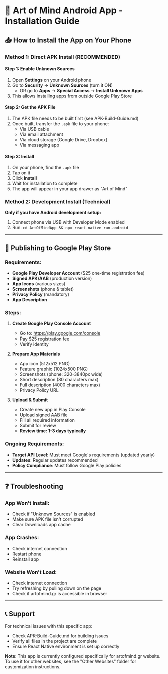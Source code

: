 # 📱 Art of Mind Android App - Installation Guide

## 📥 How to Install the App on Your Phone

### Method 1: Direct APK Install (RECOMMENDED)

#### Step 1: Enable Unknown Sources
1. Open **Settings** on your Android phone
2. Go to **Security** → **Unknown Sources** (turn it ON)
   - OR go to **Apps** → **Special Access** → **Install Unknown Apps**
3. This allows installing apps from outside Google Play Store

#### Step 2: Get the APK File
1. The APK file needs to be built first (see APK-Build-Guide.md)
2. Once built, transfer the `.apk` file to your phone:
   - Via USB cable
   - Via email attachment
   - Via cloud storage (Google Drive, Dropbox)
   - Via messaging app

#### Step 3: Install
1. On your phone, find the `.apk` file
2. Tap on it
3. Click **Install**
4. Wait for installation to complete
5. The app will appear in your app drawer as "Art of Mind"

### Method 2: Development Install (Technical)
**Only if you have Android development setup:**
1. Connect phone via USB with Developer Mode enabled
2. Run: `cd ArtOfMindApp && npx react-native run-android`

---

## 🏪 Publishing to Google Play Store

### Requirements:
- **Google Play Developer Account** ($25 one-time registration fee)
- **Signed APK/AAB** (production version)
- **App Icons** (various sizes)
- **Screenshots** (phone & tablet)
- **Privacy Policy** (mandatory)
- **App Description**

### Steps:
1. **Create Google Play Console Account**
   - Go to: https://play.google.com/console
   - Pay $25 registration fee
   - Verify identity

2. **Prepare App Materials**
   - App icon (512x512 PNG)
   - Feature graphic (1024x500 PNG)
   - Screenshots (phone: 320-3840px wide)
   - Short description (80 characters max)
   - Full description (4000 characters max)
   - Privacy Policy URL

3. **Upload & Submit**
   - Create new app in Play Console
   - Upload signed AAB file
   - Fill all required information
   - Submit for review
   - **Review time: 1-3 days typically**

### Ongoing Requirements:
- **Target API Level**: Must meet Google's requirements (updated yearly)
- **Updates**: Regular updates recommended
- **Policy Compliance**: Must follow Google Play policies

---

## ❓ Troubleshooting

### App Won't Install:
- Check if "Unknown Sources" is enabled
- Make sure APK file isn't corrupted
- Clear Downloads app cache

### App Crashes:
- Check internet connection
- Restart phone
- Reinstall app

### Website Won't Load:
- Check internet connection
- Try refreshing by pulling down on the page
- Check if artofmind.gr is accessible in browser

---

## 📞 Support

For technical issues with this specific app:
- Check APK-Build-Guide.md for building issues
- Verify all files in the project are complete
- Ensure React Native environment is set up correctly

**Note**: This app is currently configured specifically for artofmind.gr website. To use it for other websites, see the "Other Websites" folder for customization instructions.
